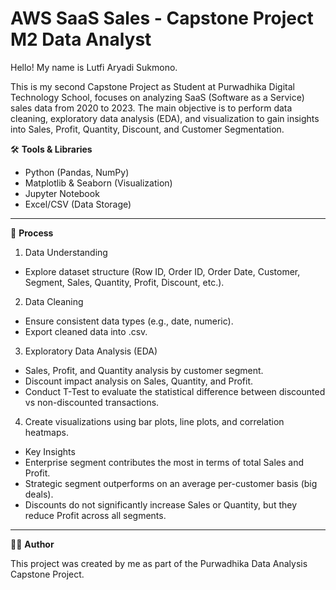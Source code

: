 # AWS SaaS Sales - Capstone Project M2 Data Analyst
Hello! My name is Lutfi Aryadi Sukmono.

This is my second Capstone Project as Student at Purwadhika Digital Technology School, focuses on analyzing SaaS (Software as a Service) sales data from 2020 to 2023.
The main objective is to perform data cleaning, exploratory data analysis (EDA), and visualization to gain insights into Sales, Profit, Quantity, Discount, and Customer Segmentation.

🛠️ **Tools & Libraries**
- Python (Pandas, NumPy)
- Matplotlib & Seaborn (Visualization)
- Jupyter Notebook
- Excel/CSV (Data Storage)

---

🔑 **Process**

1. Data Understanding
- Explore dataset structure (Row ID, Order ID, Order Date, Customer, Segment, Sales, Quantity, Profit, Discount, etc.).
2. Data Cleaning
- Ensure consistent data types (e.g., date, numeric).
- Export cleaned data into .csv.
3. Exploratory Data Analysis (EDA)
- Sales, Profit, and Quantity analysis by customer segment.
- Discount impact analysis on Sales, Quantity, and Profit.
- Conduct T-Test to evaluate the statistical difference between discounted vs non-discounted transactions.
4. Create visualizations using bar plots, line plots, and correlation heatmaps.
- Key Insights
- Enterprise segment contributes the most in terms of total Sales and Profit.
- Strategic segment outperforms on an average per-customer basis (big deals).
- Discounts do not significantly increase Sales or Quantity, but they reduce Profit across all segments.

---

👨‍💻 **Author**

This project was created by me as part of the Purwadhika Data Analysis Capstone Project.
